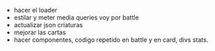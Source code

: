 - hacer el loader
- estilar y meter media queries voy por battle
- actualizar json criaturas
- mejorar las cartas
- hacer componentes, codigo repetido en battle y en card, divs stats.
